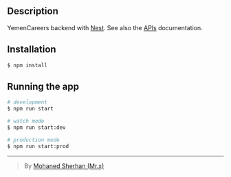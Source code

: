 ## Description

YemenCareers backend with [Nest](https://github.com/nestjs/nest). See also the [APIs](./APIs.md) documentation.

## Installation

```bash
$ npm install
```

## Running the app

```bash
# development
$ npm run start

# watch mode
$ npm run start:dev

# production mode
$ npm run start:prod
```


---
> By [Mohaned Sherhan (Mr.x)](https://github.com/Mohaned2023)